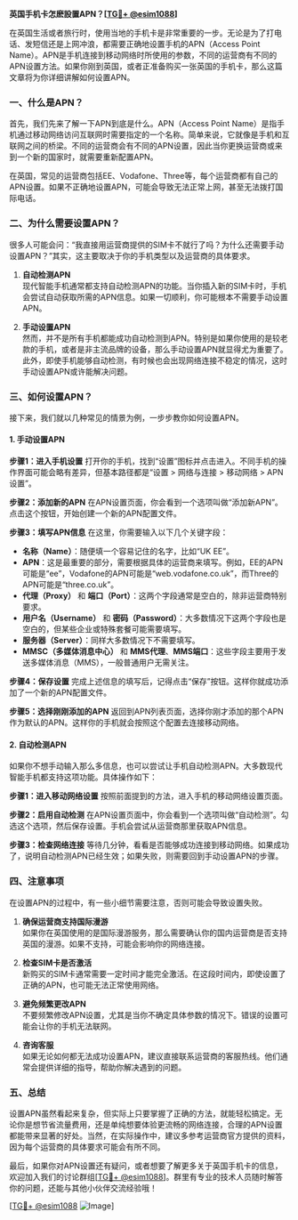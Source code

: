 **英国手机卡怎麽設置APN？[[TG💪+ @esim1088](https://t.me/s/esim1088)]**

在英国生活或者旅行时，使用当地的手机卡是非常重要的一步。无论是为了打电话、发短信还是上网冲浪，都需要正确地设置手机的APN（Access Point Name）。APN是手机连接到移动网络时所使用的参数，不同的运营商有不同的APN设置方法。如果你刚到英国，或者正准备购买一张英国的手机卡，那么这篇文章将为你详细讲解如何设置APN。

### 一、什么是APN？

首先，我们先来了解一下APN到底是什么。APN（Access Point Name）是指手机通过移动网络访问互联网时需要指定的一个名称。简单来说，它就像是手机和互联网之间的桥梁。不同的运营商会有不同的APN设置，因此当你更换运营商或来到一个新的国家时，就需要重新配置APN。

在英国，常见的运营商包括EE、Vodafone、Three等，每个运营商都有自己的APN设置。如果不正确地设置APN，可能会导致无法正常上网，甚至无法拨打国际电话。

### 二、为什么需要设置APN？

很多人可能会问：“我直接用运营商提供的SIM卡不就行了吗？为什么还需要手动设置APN？”其实，这主要取决于你的手机类型以及运营商的具体要求。

1. **自动检测APN**  
   现代智能手机通常都支持自动检测APN的功能。当你插入新的SIM卡时，手机会尝试自动获取所需的APN信息。如果一切顺利，你可能根本不需要手动设置APN。

2. **手动设置APN**  
   然而，并不是所有手机都能成功自动检测到APN。特别是如果你使用的是较老款的手机，或者是非主流品牌的设备，那么手动设置APN就显得尤为重要了。此外，即使手机能够自动检测，有时候也会出现网络连接不稳定的情况，这时手动设置APN或许能解决问题。

### 三、如何设置APN？

接下来，我们就以几种常见的情景为例，一步步教你如何设置APN。

#### 1. 手动设置APN

**步骤1：进入手机设置**
打开你的手机，找到“设置”图标并点击进入。不同手机的操作界面可能会略有差异，但基本路径都是“设置 > 网络与连接 > 移动网络 > APN设置”。

**步骤2：添加新的APN**
在APN设置页面，你会看到一个选项叫做“添加新APN”。点击这个按钮，开始创建一个新的APN配置文件。

**步骤3：填写APN信息**
在这里，你需要输入以下几个关键字段：
- **名称（Name）**：随便填一个容易记住的名字，比如“UK EE”。
- **APN**：这是最重要的部分，需要根据具体的运营商来填写。例如，EE的APN可能是“ee”，Vodafone的APN可能是“web.vodafone.co.uk”，而Three的APN可能是“three.co.uk”。
- **代理（Proxy）** 和 **端口（Port）**：这两个字段通常是空白的，除非运营商特别要求。
- **用户名（Username）** 和 **密码（Password）**：大多数情况下这两个字段也是空白的，但某些企业或特殊套餐可能需要填写。
- **服务器（Server）**：同样大多数情况下不需要填写。
- **MMSC（多媒体消息中心）** 和 **MMS代理**、**MMS端口**：这些字段主要用于发送多媒体消息（MMS），一般普通用户无需关注。

**步骤4：保存设置**
完成上述信息的填写后，记得点击“保存”按钮。这样你就成功添加了一个新的APN配置文件。

**步骤5：选择刚刚添加的APN**
返回到APN列表页面，选择你刚才添加的那个APN作为默认的APN。这样你的手机就会按照这个配置去连接移动网络。

#### 2. 自动检测APN

如果你不想手动输入那么多信息，也可以尝试让手机自动检测APN。大多数现代智能手机都支持这项功能。具体操作如下：

**步骤1：进入移动网络设置**
按照前面提到的方法，进入手机的移动网络设置页面。

**步骤2：启用自动检测**
在APN设置页面中，你会看到一个选项叫做“自动检测”。勾选这个选项，然后保存设置。手机会尝试从运营商那里获取APN信息。

**步骤3：检查网络连接**
等待几分钟，看看是否能够成功连接到移动网络。如果成功了，说明自动检测APN已经生效；如果失败，则需要回到手动设置APN的步骤。

### 四、注意事项

在设置APN的过程中，有一些小细节需要注意，否则可能会导致设置失败。

1. **确保运营商支持国际漫游**  
   如果你在英国使用的是国际漫游服务，那么需要确认你的国内运营商是否支持英国的漫游。如果不支持，可能会影响你的网络连接。

2. **检查SIM卡是否激活**  
   新购买的SIM卡通常需要一定时间才能完全激活。在这段时间内，即使设置了正确的APN，也可能无法正常使用网络。

3. **避免频繁更改APN**  
   不要频繁修改APN设置，尤其是当你不确定具体参数的情况下。错误的设置可能会让你的手机无法联网。

4. **咨询客服**  
   如果无论如何都无法成功设置APN，建议直接联系运营商的客服热线。他们通常会提供详细的指导，帮助你解决遇到的问题。

### 五、总结

设置APN虽然看起来复杂，但实际上只要掌握了正确的方法，就能轻松搞定。无论你是想节省流量费用，还是单纯想要体验更流畅的网络连接，合理的APN设置都能带来显著的好处。当然，在实际操作中，建议多参考运营商官方提供的资料，因为每个运营商的具体要求可能会有所不同。

最后，如果你对APN设置还有疑问，或者想要了解更多关于英国手机卡的信息，欢迎加入我们的讨论群组[[TG💪+ @esim1088](https://t.me/s/esim1088)]。群里有专业的技术人员随时解答你的问题，还能与其他小伙伴交流经验哦！

[[TG💪+ @esim1088](https://t.me/s/esim1088) ![Image](https://i.postimg.cc/4NQfJmqS/Snipaste-2025-05-13-00-14-12.png)]